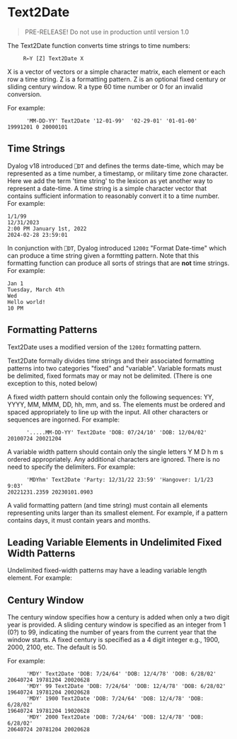 # Text2Date

> PRE-RELEASE! Do not use in production until version 1.0

The Text2Date function converts time strings to time numbers:

~~~
     R←Y [Z] Text2Date X
~~~

X is a vector of vectors or a simple character matrix, each element or each row a time string.
Z is a formatting pattern. Z is an optional fixed century or sliding century window. 
R a type 60 time number or 0 for an invalid conversion.

For example:

~~~
      'MM-DD-YY' Text2Date '12-01-99'  '02-29-01' '01-01-00'
19991201 0 20000101
~~~

## Time Strings
Dyalog v18 introduced `⎕DT` and defines the terms date-time, which may be represented as a time number, a timestamp, or military time zone character.
Here we add the term 'time string' to the lexicon as yet another way to represent a date-time. A time string is a simple character vector that contains
sufficient information to reasonably convert it to a time number. For example:

~~~
1/1/99
12/31/2023
2:00 PM January 1st, 2022
2024-02-28 23:59:01
~~~

In conjunction with `⎕DT`, Dyalog introduced `1200⌶` "Format Date-time" which can produce a time string given a formtting pattern.
Note that this formatting function can produce all sorts of strings that are **not** time strings. For example:

~~~
Jan 1
Tuesday, March 4th
Wed
Hello world!
10 PM
~~~

## Formatting Patterns
Text2Date uses a modified version of the `1200⌶` formatting pattern.

Text2Date formally divides time strings and their associated formatting patterns into two categories "fixed" and "variable".
Variable formats must be delimited, fixed formats may or may not be delimited. (There is one exception to this, noted below)

A fixed width pattern should contain only the following sequences: YY, YYYY, MM, MMM, DD, hh, mm, and ss. The elements
must be ordered and spaced appropriately to line up with the input. All other characters or sequences are ingorned. For example:

~~~
      '.....MM-DD-YY' Text2Date 'DOB: 07/24/10' 'DOB: 12/04/02'
20100724 20021204
~~~

A variable width pattern should contain only the single letters Y M D h m s ordered appropriately. Any additional characters
are ignored. There is no need to specify the delimiters. For example:

~~~
      'MDYhm' Text2Date 'Party: 12/31/22 23:59' 'Hangover: 1/1/23 9:03'
20221231.2359 20230101.0903
~~~

A valid formatting pattern (and time string) must contain all elements representing units larger than its smallest element.
For example, if a pattern contains days, it must contain years and months.

## Leading Variable Elements in Undelimited Fixed Width Patterns
Undelimited fixed-width patterns may have a leading variable length element. For example:

## Century Window
The century window specifies how a century is added when only a two digit year is provided.
A sliding century window is specified as an integer from 1 (0?) to 99, indicating the number of years from the current
year that the window starts.
A fixed century is specified as a 4 digit integer e.g., 1900, 2000, 2100, etc.
The default is 50. 

For example:

~~~
      'MDY' Text2Date 'DOB: 7/24/64' 'DOB: 12/4/78' 'DOB: 6/28/02' 
20640724 19781204 20020628
      'MDY' 99 Text2Date 'DOB: 7/24/64' 'DOB: 12/4/78' 'DOB: 6/28/02' 
19640724 19781204 20020628
      'MDY' 1900 Text2Date 'DOB: 7/24/64' 'DOB: 12/4/78' 'DOB: 6/28/02' 
19640724 19781204 19020628
      'MDY' 2000 Text2Date 'DOB: 7/24/64' 'DOB: 12/4/78' 'DOB: 6/28/02' 
20640724 20781204 20020628
~~~

